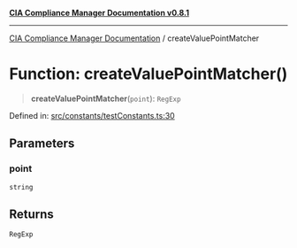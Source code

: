 [**CIA Compliance Manager Documentation v0.8.1**](../README.md)

***

[CIA Compliance Manager Documentation](../globals.md) / createValuePointMatcher

# Function: createValuePointMatcher()

> **createValuePointMatcher**(`point`): `RegExp`

Defined in: [src/constants/testConstants.ts:30](https://github.com/Hack23/cia-compliance-manager/blob/4236f4375d9cfb0505c191818eeb5443ec527132/src/constants/testConstants.ts#L30)

## Parameters

### point

`string`

## Returns

`RegExp`

